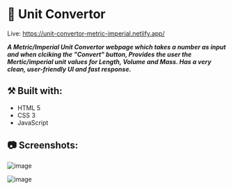 # 🧮 Unit Convertor

Live: https://unit-convertor-metric-imperial.netlify.app/

***A Metric/Imperial Unit Convertor webpage which takes a number as input and when clciking the "Convert" button, Provides the user the Mertic/imperial unit values for Length, Volume and Mass. Has a very clean, user-friendly UI and fast response.***

## ⚒️ Built with:
- HTML 5
- CSS 3
- JavaScript

## 📷 Screenshots:

![image](https://github.com/Ashwin-S-Nambiar/unit-convertor/assets/76719333/1608c0b5-a099-4efa-86cc-8784536f8356)

![image](https://github.com/Ashwin-S-Nambiar/unit-convertor/assets/76719333/8f827d8f-607b-4c16-8b54-2bb8dcf61fd4)
